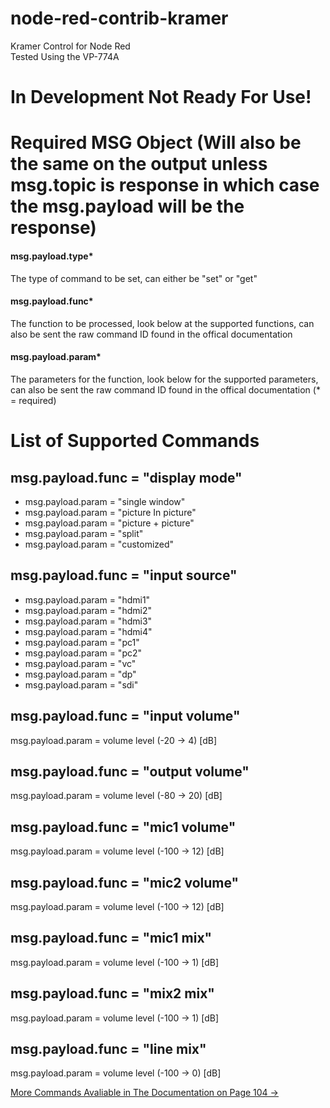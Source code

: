 # node-red-contrib-kramer
Kramer Control for Node Red  
Tested Using the VP-774A

# In Development Not Ready For Use!


# Required MSG Object (Will also be the same on the output unless msg.topic is response in which case the msg.payload will be the response)
#### msg.payload.type*
The type of command to be set, can either be "set" or "get"
#### msg.payload.func*
The function to be processed, look below at the supported functions, can also be sent the raw command ID found in the offical documentation
#### msg.payload.param*
The parameters for the function, look below for the supported parameters, can also be sent the raw command ID found in the offical documentation
(* = required)
# List of Supported Commands
## msg.payload.func = "display mode"
* msg.payload.param = "single window"
* msg.payload.param = "picture In picture"
* msg.payload.param = "picture + picture"
* msg.payload.param = "split"
* msg.payload.param = "customized"
## msg.payload.func = "input source"
* msg.payload.param = "hdmi1"
* msg.payload.param = "hdmi2"
* msg.payload.param = "hdmi3"
* msg.payload.param = "hdmi4"
* msg.payload.param = "pc1"
* msg.payload.param = "pc2"
* msg.payload.param = "vc"
* msg.payload.param = "dp"
* msg.payload.param = "sdi"
## msg.payload.func = "input volume"
msg.payload.param = volume level (-20 -> 4) [dB]
## msg.payload.func = "output volume"
msg.payload.param = volume level (-80 -> 20) [dB]
## msg.payload.func = "mic1 volume"
msg.payload.param = volume level (-100 -> 12) [dB]
## msg.payload.func = "mic2 volume"
msg.payload.param = volume level (-100 -> 12) [dB]
## msg.payload.func = "mic1 mix"
msg.payload.param = volume level (-100 -> 1) [dB]
## msg.payload.func = "mix2 mix"
msg.payload.param = volume level (-100 -> 1) [dB]
## msg.payload.func = "line mix"
msg.payload.param = volume level (-100 -> 0) [dB]

[More Commands Avaliable in The Documentation on Page 104 ->](https://k.kramerav.com/downloads/manuals/vp-774a_rev_2.pdf "Documentation")

